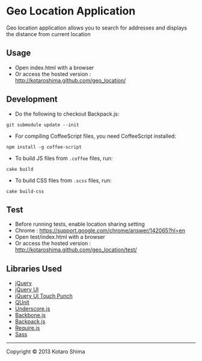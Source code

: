 Geo Location Application
======================
Geo location application allows you to search for addresses and displays the distance from current location

Usage
------
* Open index.html with a browser
 * Or access the hosted version : http://kotaroshima.github.com/geo_location/

Development
------
* Do the following to checkout Backpack.js:
```
git submodule update --init
```
* For compiling CoffeeScript files, you need CoffeeScript installed:
```
npm install -g coffee-script
```
* To build JS files from `.coffee` files, run:
```
cake build
```
* To build CSS files from `.scss` files, run:
```
cake build-css
```

Test
------
* Before running tests, enable location sharing setting
 * Chrome : https://support.google.com/chrome/answer/142065?hl=en
* Open test/index.html with a browser
 * Or access the hosted version : http://kotaroshima.github.com/geo_location/test/

Libraries Used
--------
* [jQuery](http://jquery.com/)
* [jQuery UI](http://jqueryui.com/)
* [jQuery UI Touch Punch](http://touchpunch.furf.com//)
* [QUnit](http://qunitjs.com/)
* [Underscore.js](http://underscorejs.org/)
* [Backbone.js](http://backbonejs.org/)
* [Backpack.js](https://github.com/kotaroshima/backpack)
* [Require.js](http://http://requirejs.org/)
* [Sass](http://sass-lang.com/)

----------
Copyright &copy; 2013 Kotaro Shima